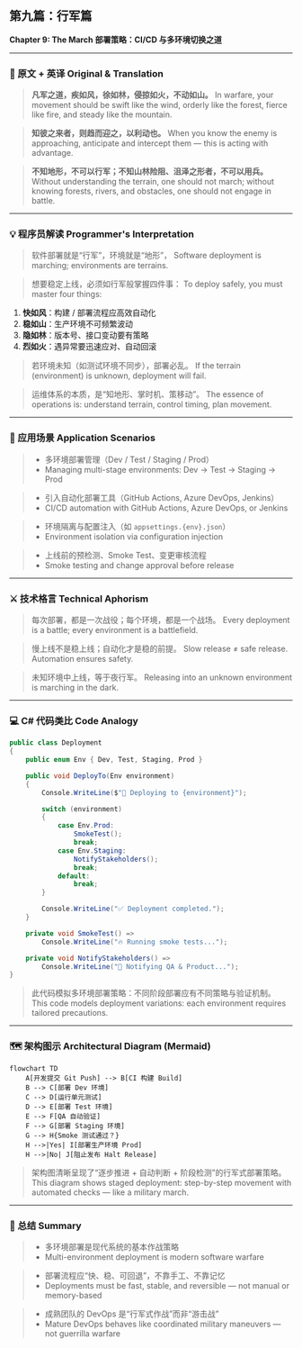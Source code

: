 ## 第九篇：行军篇

**Chapter 9: The March**
**部署策略：CI/CD 与多环境切换之道**

---

### 🏮 原文 + 英译 Original & Translation

> **凡军之道，疾如风，徐如林，侵掠如火，不动如山。**
> In warfare, your movement should be swift like the wind, orderly like the forest, fierce like fire, and steady like the mountain.

> **知彼之来者，则趋而迎之，以利动也。**
> When you know the enemy is approaching, anticipate and intercept them — this is acting with advantage.

> **不知地形，不可以行军；不知山林险阻、沮泽之形者，不可以用兵。**
> Without understanding the terrain, one should not march; without knowing forests, rivers, and obstacles, one should not engage in battle.

---

### 💡 程序员解读 Programmer's Interpretation

> 软件部署就是“行军”，环境就是“地形”，
> Software deployment is marching; environments are terrains.

> 想要稳定上线，必须如行军般掌握四件事：
> To deploy safely, you must master four things:

1. **快如风**：构建 / 部署流程应高效自动化
2. **稳如山**：生产环境不可频繁波动
3. **隐如林**：版本号、接口变动要有策略
4. **烈如火**：遇异常要迅速应对、自动回滚

> 若环境未知（如测试环境不同步），部署必乱。
> If the terrain (environment) is unknown, deployment will fail.

> 运维体系的本质，是“知地形、掌时机、策移动”。
> The essence of operations is: understand terrain, control timing, plan movement.

---

### 🧪 应用场景 Application Scenarios

> * 多环境部署管理（Dev / Test / Staging / Prod）
> * Managing multi-stage environments: Dev → Test → Staging → Prod

> * 引入自动化部署工具（GitHub Actions, Azure DevOps, Jenkins）
> * CI/CD automation with GitHub Actions, Azure DevOps, or Jenkins

> * 环境隔离与配置注入（如 `appsettings.{env}.json`）
> * Environment isolation via configuration injection

> * 上线前的预检测、Smoke Test、变更审核流程
> * Smoke testing and change approval before release

---

### ⚔️ 技术格言 Technical Aphorism

> 每次部署，都是一次战役；每个环境，都是一个战场。
> Every deployment is a battle; every environment is a battlefield.

> 慢上线不是稳上线；自动化才是稳的前提。
> Slow release ≠ safe release. Automation ensures safety.

> 未知环境中上线，等于夜行军。
> Releasing into an unknown environment is marching in the dark.

---

### 💻 C# 代码类比 Code Analogy

```csharp
public class Deployment
{
    public enum Env { Dev, Test, Staging, Prod }

    public void DeployTo(Env environment)
    {
        Console.WriteLine($"🚀 Deploying to {environment}");

        switch (environment)
        {
            case Env.Prod:
                SmokeTest();
                break;
            case Env.Staging:
                NotifyStakeholders();
                break;
            default:
                break;
        }

        Console.WriteLine("✅ Deployment completed.");
    }

    private void SmokeTest() =>
        Console.WriteLine("🔥 Running smoke tests...");

    private void NotifyStakeholders() =>
        Console.WriteLine("📢 Notifying QA & Product...");
}
```

> 此代码模拟多环境部署策略：不同阶段部署应有不同策略与验证机制。
> This code models deployment variations: each environment requires tailored precautions.

---

### 🗺️ 架构图示 Architectural Diagram (Mermaid)

```mermaid
flowchart TD
    A[开发提交 Git Push] --> B[CI 构建 Build]
    B --> C[部署 Dev 环境]
    C --> D[运行单元测试]
    D --> E[部署 Test 环境]
    E --> F[QA 自动验证]
    F --> G[部署 Staging 环境]
    G --> H{Smoke 测试通过？}
    H -->|Yes| I[部署生产环境 Prod]
    H -->|No| J[阻止发布 Halt Release]
```

> 架构图清晰呈现了“逐步推进 + 自动判断 + 阶段检测”的行军式部署策略。
> This diagram shows staged deployment: step-by-step movement with automated checks — like a military march.

---

### 📌 总结 Summary

> * 多环境部署是现代系统的基本作战策略
> * Multi-environment deployment is modern software warfare

> * 部署流程应“快、稳、可回退”，不靠手工、不靠记忆
> * Deployments must be fast, stable, and reversible — not manual or memory-based

> * 成熟团队的 DevOps 是“行军式作战”而非“游击战”
> * Mature DevOps behaves like coordinated military maneuvers — not guerrilla warfare
